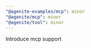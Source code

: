 ```yaml
---
"@agenite-examples/mcp": minor
"@agenite/mcp": minor
"@agenite/tool": minor
---
```


Introduce mcp support
